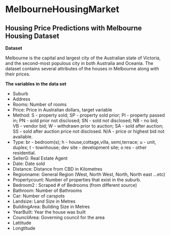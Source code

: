 # MelbourneHousingMarket
## Housing Price Predictions with Melbourne Housing Dataset

**Dataset**

Melbourne is the capital and largest city of the Australian state of Victoria, and the second-most populous city in both Australia and Oceania. The dataset contains several attributes of the houses in Melbourne along with their prices.

**The variables in the data set**

* Suburb
* Address
* Rooms: Number of rooms
* Price: Price in Australian dollars, target variable
* Method: S - property sold; SP - property sold prior; PI - property passed in; PN - sold prior not disclosed; SN - sold not disclosed; NB - no bid; VB - vendor bid; W - withdrawn prior to auction; SA - sold after auction; SS - sold after auction price not disclosed. N/A - price or highest bid not available.
* Type: br - bedroom(s); h - house,cottage,villa, semi,terrace; u - unit, duplex; t - townhouse; dev site - development site; o res - other residential.
* SellerG: Real Estate Agent
* Date: Date sold
* Distance: Distance from CBD in Kilometres
* Regionname: General Region (West, North West, North, North east ...etc)
* Propertycount: Number of properties that exist in the suburb.
* Bedroom2 : Scraped # of Bedrooms (from different source)
* Bathroom: Number of Bathrooms
* Car: Number of carspots
* Landsize: Land Size in Metres
* BuildingArea: Building Size in Metres
* YearBuilt: Year the house was built
* CouncilArea: Governing council for the area
* Lattitude
* Longtitude
